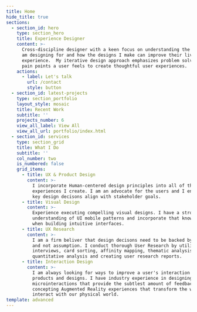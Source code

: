 ```yaml
---
title: Home
hide_title: true
sections:
  - section_id: hero
    type: section_hero
    title: Experience Designer
    content: >-
      Cross-discipline designer with a keen focus on understanding the humans I
      am designing for and how the designs I make can improve their lived in
      experience.  My iterative design approach emphasizes problem solving the
      pain points a user feels to create thoughtful user experiences.
    actions:
      - label: Let's talk
        url: /contact
        style: button
  - section_id: latest-projects
    type: section_portfolio
    layout_style: mosaic
    title: Recent Work
    subtitle: ''
    projects_number: 6
    view_all_label: View All
    view_all_url: portfolio/index.html
  - section_id: services
    type: section_grid
    title: What I Do
    subtitle: ''
    col_number: two
    is_numbered: false
    grid_items:
      - title: UX & Product Design
        content: >-
          I incorporate Human-centered design principles into all of the
          experiences I create. I am an advocate for the users and I ensure that
          key design decisons align with stakeholder goals.
      - title: Visual Design
        content: >-
          Experience executing compelling visual designs. I have a strong
          understanding of UI mobile patterns and incorporate that knowledge
          when building intuitive interfaces.
      - title: UX Research
        content: >-
          I am a firm beliver that design decisons need to be backed by research
          and not assumption. I conduct thorough User Research by utilizing user
          interviews, card sorting, affinity mapping, thematic analysis,
          quantitative analysis and creating user research reports.
      - title: Interaction Design
        content: >-
          I am always looking for ways to improve a user's interaction with
          products and designs. I have industry experience in designing
          microinteractions that provide the subtlest amount of feedback and
          concepting Augmented Reality experiences that transform the way we
          interact with our physical world.
template: advanced
---
```

